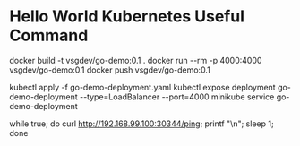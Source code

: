 # Hello World Kubernetes Useful Command

docker build -t vsgdev/go-demo:0.1 .
docker run --rm -p 4000:4000 vsgdev/go-demo:0.1
docker push vsgdev/go-demo:0.1

kubectl apply -f go-demo-deployment.yaml
kubectl expose deployment go-demo-deployment --type=LoadBalancer --port=4000
minikube service go-demo-deployment

while true; do curl http://192.168.99.100:30344/ping; printf "\n"; sleep 1; done
